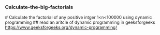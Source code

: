 ### Calculate-the-big-factorials
# Calculate the factorial of any positive intger 1&lt;n&lt;100000 using dynamic programming 
## read an aritcle of dynamic programming in geeksforgeeks https://www.geeksforgeeks.org/dynamic-programming/
